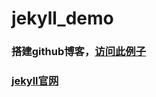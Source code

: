 jekyll_demo
===========
### 搭建github博客，[访问此例子](http://shanliang.github.com/jekyll_demo)
### [jekyll官网](http://jekyllcn.com/)
